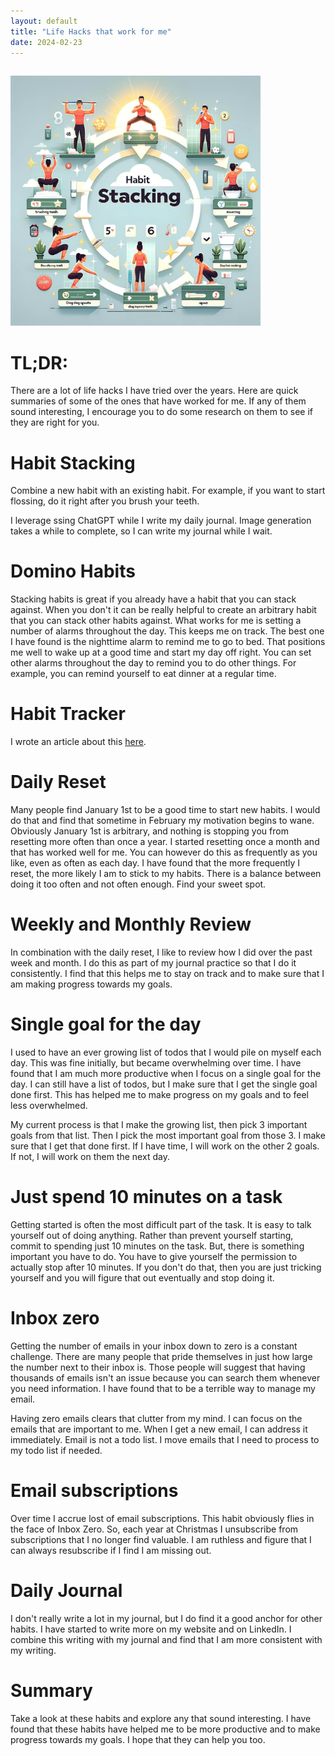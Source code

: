 ```yaml
---
layout: default
title: "Life Hacks that work for me"
date: 2024-02-23
---
```


<img class="left" src="/assets/habitstacking.png" alt="Habit Stacking" width="400" style="padding: 15px 15px 0px 0px;">  

# TL;DR:
There are a lot of life hacks I have tried over the years. Here are quick summaries of some of the ones that have worked for me. If any of them sound interesting, I encourage you to do some research on them to see if they are right for you.

# Habit Stacking
Combine a new habit with an existing habit. For example, if you want to start flossing, do it right after you brush your teeth.

I leverage ssing ChatGPT while I write my daily journal. Image generation takes a while to complete, so I can write my journal while I wait.

# Domino Habits
Stacking habits is great if you already have a habit that you can stack against. When you don't it can be really helpful to create an arbitrary habit that you can stack other habits against. What works for me is setting a number of alarms throughout the day. This keeps me on track. The best one I have found is the nighttime alarm to remind me to go to bed. That positions me well to wake up at a good time and start my day off right. You can set other alarms throughout the day to remind you to do other things. For example, you can remind yourself to eat dinner at a regular time.

# Habit Tracker
I wrote an article about this [here](https://www.goalby.org/thoughts/subscriptionhabit.html).

# Daily Reset
Many people find January 1st to be a good time to start new habits. I would do that and find that sometime in February my motivation begins to wane. Obviously January 1st is arbitrary, and nothing is stopping you from resetting more often than once a year. I started resetting once a month and that has worked well for me. You can however do this as frequently as you like, even as often as each day. I have found that the more frequently I reset, the more likely I am to stick to my habits. There is a balance between doing it too often and not often enough. Find your sweet spot.

# Weekly and Monthly Review
In combination with the daily reset, I like to review how I did over the past week and month. I do this as part of my journal practice so that I do it consistently. I find that this helps me to stay on track and to make sure that I am making progress towards my goals.

# Single goal for the day
I used to have an ever growing list of todos that I would pile on myself each day. This was fine initially, but became overwhelming over time. I have found that I am much more productive when I focus on a single goal for the day. I can still have a list of todos, but I make sure that I get the single goal done first. This has helped me to make progress on my goals and to feel less overwhelmed.

My current process is that I make the growing list, then pick 3 important goals from that list. Then I pick the most important goal from those 3. I make sure that I get that done first. If I have time, I will work on the other 2 goals. If not, I will work on them the next day.

# Just spend 10 minutes on a task
Getting started is often the most difficult part of the task. It is easy to talk yourself out of doing anything. Rather than prevent yourself starting, commit to spending just 10 minutes on the task. But, there is something important you have to do. You have to give yourself the permission to actually stop after 10 minutes. If you don't do that, then you are just tricking yourself and you will figure that out eventually and stop doing it.

# Inbox zero
Getting the number of emails in your inbox down to zero is a constant challenge. There are many people that pride themselves in just how large the number next to their inbox is. Those people will suggest that having thousands of emails isn't an issue because you can search them whenever you need information. I have found that to be a terrible way to manage my email.

Having zero emails clears that clutter from my mind. I can focus on the emails that are important to me. When I get a new email, I can address it immediately. Email is not a todo list. I move emails that I need to process to my todo list if needed.

# Email subscriptions
Over time I accrue lost of email subscriptions. This habit obviously flies in the face of Inbox Zero. So, each year at Christmas I unsubscribe from subscriptions that I no longer find valuable. I am ruthless and figure that I can always resubscribe if I find I am missing out.

# Daily Journal
I don't really write a lot in my journal, but I do find it a good anchor for other habits. I have started to write more on my website and on LinkedIn. I combine this writing with my journal and find that I am more consistent with my writing.

# Summary
Take a look at these habits and explore any that sound interesting. I have found that these habits have helped me to be more productive and to make progress towards my goals. I hope that they can help you too. 
